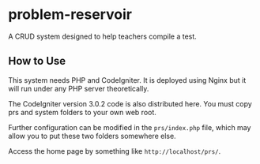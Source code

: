 # problem-reservoir
A CRUD system designed to help teachers compile a test.

## How to Use

This system needs PHP and CodeIgniter. It is deployed using Nginx but it will run under any PHP server theoretically.

The CodeIgniter version 3.0.2 code is also distributed here. You must copy prs and system folders to your own web root.

Further configuration can be modified in the `prs/index.php` file, which may allow you to put these two folders somewhere else.

Access the home page by something like `http://localhost/prs/`.

